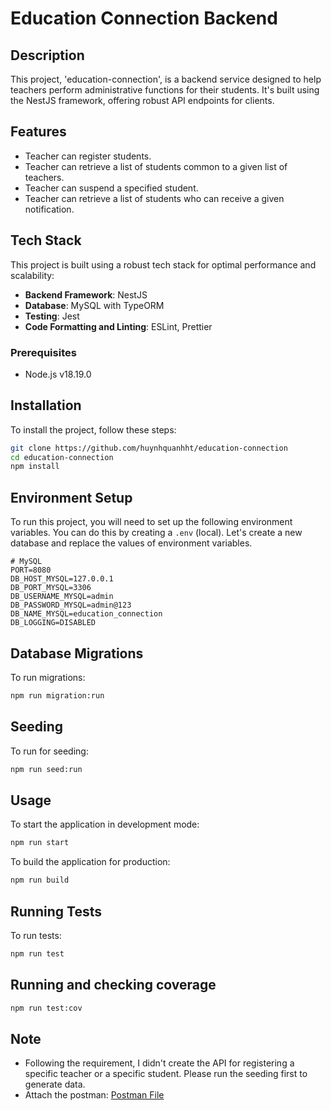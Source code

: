 # Education Connection Backend

## Description
This project, 'education-connection', is a backend service designed to help teachers perform administrative functions for their students. It's built using the NestJS framework, offering robust API endpoints for clients.

## Features
- Teacher can register students.
- Teacher can retrieve a list of students common to a given list of teachers.
- Teacher can suspend a specified student.
- Teacher can retrieve a list of students who can receive a given notification.

## Tech Stack

This project is built using a robust tech stack for optimal performance and scalability:

- **Backend Framework**: NestJS
- **Database**: MySQL with TypeORM
- **Testing**: Jest
- **Code Formatting and Linting**: ESLint, Prettier

### Prerequisites
- Node.js v18.19.0

## Installation
To install the project, follow these steps:

```bash
git clone https://github.com/huynhquanhht/education-connection
cd education-connection
npm install
```

## Environment Setup

To run this project, you will need to set up the following environment variables. You can do this by creating a `.env` (local).
Let's create a new database and replace the values of environment variables.
```plaintext
# MySQL
PORT=8080
DB_HOST_MYSQL=127.0.0.1
DB_PORT_MYSQL=3306
DB_USERNAME_MYSQL=admin
DB_PASSWORD_MYSQL=admin@123
DB_NAME_MYSQL=education_connection
DB_LOGGING=DISABLED
```

## Database Migrations
To run migrations:
```bash
npm run migration:run
```

## Seeding
To run for seeding:
```bash
npm run seed:run
```


## Usage
To start the application in development mode:

```bash
npm run start
```

To build the application for production:
```bash
npm run build
```

## Running Tests
To run tests:
```bash
npm run test
```

## Running and checking coverage
```bash
npm run test:cov
```

## Note
- Following the requirement, I didn't create the API for registering a specific teacher or a specific student. Please run the seeding first to generate data. 
- Attach the postman: [Postman File](./education-connection.postman_collection.json)